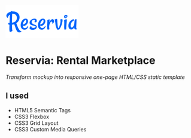 ![reservia Logo](/img/Reservia.svg)

# Reservia: Rental Marketplace
*Transform mockup into responsive one-page HTML/CSS static template*

## I used
- HTML5 Semantic Tags
- CSS3 Flexbox
- CSS3 Grid Layout
- CSS3 Custom Media Queries
